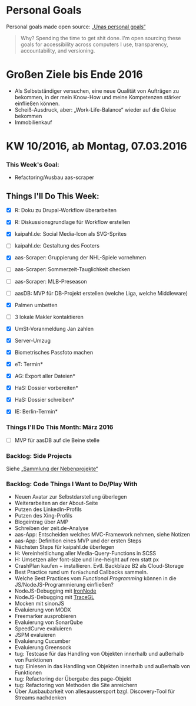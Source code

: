Personal Goals
==============

Personal goals made open source: [„Unas personal goals“](http://una.im/personal-goals-guide/#=%81)
> Why? Spending the time to get shit done. I'm open sourcing these goals for accessibility across computers I use, transparency, accountability, and versioning.

# Großen Ziele bis Ende 2016
* Als Selbstständiger versuchen, eine neue Qualität von Aufträgen zu bekommen, in der mein Know-How und meine Kompetenzen stärker einfließen können.
* Scheiß-Ausdruck, aber: „Work-Life-Balance“ wieder auf die Gleise bekommen
* Immobilienkauf


# KW 10/2016, ab Montag, 07.03.2016


### This Week's Goal: 
* Refactoring/Ausbau aas-scraper


## Things I'll Do This Week:
- [x] R: Doku zu Drupal-Workflow überarbeiten
- [x] R: Diskussionsgrundlage für Workflow erstellen
- [x] kaipahl.de: Social Media-Icon als SVG-Sprites
- [ ] kaipahl.de: Gestaltung des Footers
- [x] aas-Scraper: Gruppierung der NHL-Spiele vornehmen
- [ ] aas-Scraper: Sommerzeit-Tauglichkeit checken
- [ ] aas-Scraper: MLB-Preseason
- [ ] aasDB: MVP für DB-Projekt erstellen (welche Liga, welche Middleware)
- [x] Palmen umbetten
- [ ] 3 lokale Makler kontaktieren
- [x] UmSt-Voranmeldung Jan zahlen
- [x] Server-Umzug
- [x] Biometrisches Passfoto machen
- [x] eT: Termin*
- [x] AG: Export aller Dateien*
- [x] HaS: Dossier vorbereiten*
- [x] HaS: Dossier schreiben*
- [x] IE: Berlin-Termin*



### Things I'll Do This Month: März 2016
- [ ] MVP für aasDB auf die Beine stelle


### Backlog: Side Projects
Siehe [„Sammlung der Nebenprojekte“](~/Sites/dogfood-personal-goal/recources/pet-projects.md)


### Backlog: Code Things I Want to Do/Play With
* Neuen Avatar zur Selbstdarstellung überlegen
* Weiterarbeiten an der About-Seite
* Putzen des LinkedIn-Profils
* Putzen des Xing-Profils
* Blogeintrag über AMP
* Schreiben der zeit.de-Analyse
* aas-App: Entscheiden welches MVC-Framework nehmen, siehe Notizen
* aas-App: Definition eines MVP und der ersten Steps
* Nächsten Steps für kaipahl.de überlegen
* H: Vereinheitlichung aller Media-Query-Functions in SCSS
* H: Umsetzen aller font-size und line-height auf rem statt px
* CrashPlan kaufen + installieren. Evtl. Backblaze B2 als Cloud-Storage
* Best Practice rund um `forEach`und Callbacks sammeln.
* Welche Best Practices vom _Functional Programming_ können in die JS/NodeJS-Programmierung einfließen?
* NodeJS-Debugging mit [IronNode](http://s-a.github.io/iron-node/)
* NodeJS-Debugging mit [TraceGL](https://github.com/traceglMPL/tracegl)
* Mocken mit sinonJS
* Evaluierung von MODX
* Freemarker ausprobieren
* Evaluierung von SonarQube
* SpeedCurve evaluieren
* JSPM evaluieren
* Evaluierung Cucumber
* Evaluierung Greensock
* tug: Testcase für das Handling von Objekten innerhalb und außerhalb von Funktionen
* tug: Einlesen in das Handling von Objekten innerhalb und außerhalb von Funktionen
* tug: Refactoring der Übergabe des page-Objekt
* tug: Refactoring von Methoden die Site anreichern
* Über Ausbaubarkeit von allesaussersport bzgl. Discovery-Tool für Streams nachdenken


